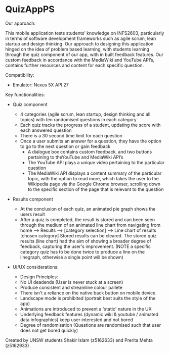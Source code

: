 # QuizAppPS
Our approach: 

This mobile application tests students’ knowledge on INFS2603, particularly in terms of software development frameworks such as agile scrum, lean startup and design thinking. Our approach to designing this application hinged on the idea of problem based learning, with students learning through the quiz component of our app, with in built feedback features. Our custom feedback in accordance with the MediaWiki and YouTube API’s, contains further resources and content for each specific question. 

Compatibility: 

- Emulator: Nexus 5X API 27

Key functionalities: 
- Quiz component  
	- 4 categories (agile scrum, lean startup, design thinking and 	all topics) with ten randomised questions in each category
	- Each quiz tracks the progress of a student, updating the score 	with each answered question 
	- There is a 30 second time limit for each question 
	- Once a user submits an answer for a question, they have the 	option to go to the next question or gain feedback
		- A dialogue box contains custom feedback, and two 		buttons pertaining to theYouTube and MediaWiki API’s
		- The YouTube API plays a unique video pertaining to the 		particular question 
		- The MediaWiki API displays a content summary of the 		particular topic, with the option to read more, which 		takes the user to the Wikipedia page via the Google 		Chrome browser, scrolling down to the specific section 		of the page that is relevant to the question 

- Results component
	- At the conclusion of each quiz, an animated pie graph shows 		the users result
	- After a quiz is completed, the result is stored and can been 	seen through the medium of an animated line chart from 	navigating from home --> Results --> [category selection] --> Line chart of results [chosen category] Stored results can be cleared. The stored quiz results (line 	chart) had the aim of showing a broader degree of feedback, 	capturing the user's improvement. (NOTE a specific category quiz has to be done twice to produce a line on the linegraph, otherwise a single point will be shown) 

- UI/UX considerations: 
	- Design Principles: 
	- No UI deadends (User is never stuck at a screen) 
	- Produce consistent and streamline colour pallete 
	- There isn't a reliance on the native back button on mobile 	device. 
	- Landscape mode is prohibited (portrait best suits the style of 	the app) 
	- Animations are introduced to prevent a 'static' nature in the 		UX 
	- Underlying feedback features (dynamic wiki & youtube / 	animated data infographics) keep user interested and not bored 
	- Degree of randomisation (Questions are randomised such that 	user does not get bored quickly) 

Created by UNSW students Shakir Islam (z5162633) and Prerita Mehta (z5162933)
